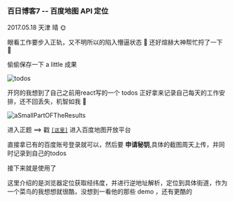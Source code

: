 ### 百日博客7 -- 百度地图 API 定位

2017.05.18 天津 晴 :sun_with_face:

眼看工作要步入正轨，又不明所以的陷入懵逼状态 :no_good: 还好煊赫大神帮忙捋了一下 :pray:

偷偷保存一下 a little 成果

![todos](https://github.com/fightingljm/myblog/blob/master/src/image/todos.png?raw=true)

开窍的我想到了自己之前用react写的一个 todos 正好拿来记录自己每天的工作安排，还不回丢失，机智如我 :angel:

![aSmallPartOFTheResults](https://github.com/fightingljm/myblog/blob/master/src/image/aSmallPartOFTheResults.png?raw=true)


进入正题 ==> 戳 [`[这里]`](http://lbsyun.baidu.com/) 进入百度地图开放平台

直接拿已有的百度账号登录就可以，然后要 **申请秘钥**,具体的截图周天上传，并同时记录到自己的todos

接下来就是使用了

这里介绍的是浏览器定位获取经纬度，并进行逆地址解析，定位到具体街道，作为一个菜鸟的我想想就很酷，没想到一看他的那些 demo ，还有更酷的
